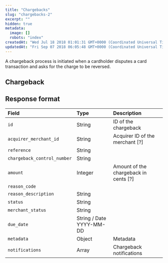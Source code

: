 ```yaml
---
title: "Chargebacks"
slug: "chargebacks-2"
excerpt: ""
hidden: true
metadata: 
  image: []
  robots: "index"
createdAt: "Wed Jul 18 2018 01:01:31 GMT+0000 (Coordinated Universal Time)"
updatedAt: "Fri Sep 07 2018 06:05:48 GMT+0000 (Coordinated Universal Time)"
---
```

A chargeback process is initiated when a cardholder disputes a card transaction and asks for the charge to be reversed.

## Chargeback

## Response format

| Field                       | Type                     | Description                           |
| :-------------------------- | :----------------------- | :------------------------------------ |
| `id`                        | String                   | ID of the chargeback                  |
| `acquirer_merchant_id`      | String                   | Acquirer ID of the merchant [?]       |
| `reference`                 | String                   |                                       |
| `chargeback_control_number` | String                   |                                       |
| `amount`                    | Integer                  | Amount of the chargeback in cents [?] |
| `reason_code`               |                          |                                       |
| `reason_description`        | String                   |                                       |
| `status`                    | String                   |                                       |
| `merchant_status`           | String                   |                                       |
| `due_date`                  | String / Date YYYY-MM-DD |                                       |
| `metadata`                  | Object                   | Metadata                              |
| `notifications`             | Array                    | Chargeback notifications              |
